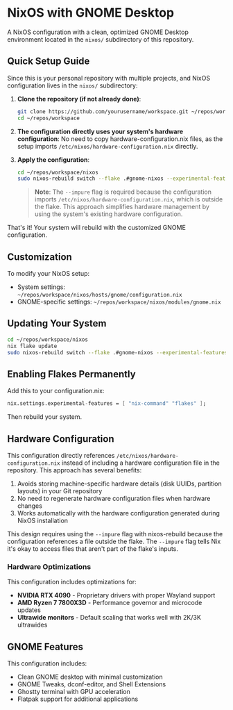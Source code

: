 # NixOS with GNOME Desktop

A NixOS configuration with a clean, optimized GNOME Desktop environment located in the `nixos/` subdirectory of this repository.

## Quick Setup Guide

Since this is your personal repository with multiple projects, and NixOS configuration lives in the `nixos/` subdirectory:

1. **Clone the repository (if not already done)**:
   ```bash
   git clone https://github.com/yourusername/workspace.git ~/repos/workspace
   cd ~/repos/workspace
   ```

2. **The configuration directly uses your system's hardware configuration**:
   No need to copy hardware-configuration.nix files, as the setup imports `/etc/nixos/hardware-configuration.nix` directly.

3. **Apply the configuration**:
   ```bash
   cd ~/repos/workspace/nixos
   sudo nixos-rebuild switch --flake .#gnome-nixos --experimental-features 'nix-command flakes' --impure
   ```
   
   > **Note**: The `--impure` flag is required because the configuration imports `/etc/nixos/hardware-configuration.nix`, which is outside the flake. This approach simplifies hardware management by using the system's existing hardware configuration.

That's it! Your system will rebuild with the customized GNOME configuration.

## Customization

To modify your NixOS setup:

- System settings: `~/repos/workspace/nixos/hosts/gnome/configuration.nix`
- GNOME-specific settings: `~/repos/workspace/nixos/modules/gnome.nix`

## Updating Your System

```bash
cd ~/repos/workspace/nixos
nix flake update
sudo nixos-rebuild switch --flake .#gnome-nixos --experimental-features 'nix-command flakes' --impure
```

## Enabling Flakes Permanently

Add this to your configuration.nix:
```nix
nix.settings.experimental-features = [ "nix-command" "flakes" ];
```

Then rebuild your system.

## Hardware Configuration

This configuration directly references `/etc/nixos/hardware-configuration.nix` instead of including a hardware configuration file in the repository. This approach has several benefits:

1. Avoids storing machine-specific hardware details (disk UUIDs, partition layouts) in your Git repository
2. No need to regenerate hardware configuration files when hardware changes
3. Works automatically with the hardware configuration generated during NixOS installation

This design requires using the `--impure` flag with nixos-rebuild because the configuration references a file outside the flake. The `--impure` flag tells Nix it's okay to access files that aren't part of the flake's inputs.

### Hardware Optimizations

This configuration includes optimizations for:

- **NVIDIA RTX 4090** - Proprietary drivers with proper Wayland support
- **AMD Ryzen 7 7800X3D** - Performance governor and microcode updates
- **Ultrawide monitors** - Default scaling that works well with 2K/3K ultrawides

## GNOME Features

This configuration includes:
- Clean GNOME desktop with minimal customization
- GNOME Tweaks, dconf-editor, and Shell Extensions
- Ghostty terminal with GPU acceleration
- Flatpak support for additional applications